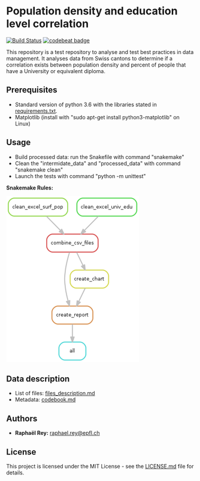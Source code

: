 # Population density and education level correlation

[![Build Status](https://travis-ci.org/rr39943/pop_density-edu_level.svg?branch=master)](https://travis-ci.org/rr39943/pop_density-edu_level)
[![codebeat badge](https://codebeat.co/badges/045ca497-dbff-4a7d-a45e-61569840ca5b)](https://codebeat.co/projects/github-com-rr39943-pop_density-edu_level-master)

This repository is a test repository to analyse and test best practices in data management. It analyses data from Swiss cantons to determine if a correlation exists
between population density and percent of people that have a University or equivalent
diploma.

## Prerequisites
* Standard version of python 3.6 with the libraries stated in [requirements.txt](./requirements.txt).
* Matplotlib (install with "sudo apt-get install python3-matplotlib" on Linux)

## Usage
* Build processed data: run the Snakefile with command "snakemake"
* Clean the "intermidate_data" and "processed_data" with command "snakemake clean"
* Launch the tests with command "python -m unittest"

**Snakemake Rules:**

![rules](/documentation/rulegraph.png)

## Data description
* List of files: [files_description.md](documentation/files_description.md)
* Metadata: [codebook.md](./documentation/codebook.md)

## Authors
* **Raphaël Rey:** [raphael.rey@epfl.ch](mailto:raphael.rey@epfl.ch)

## License
This project is licensed under the MIT License - see the [LICENSE.md](./LICENSE.txt) file for details.
